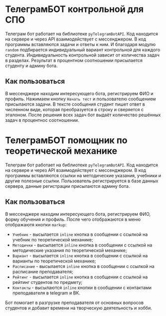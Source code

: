 # ТелеграмБОТ контрольной для СПО

Телеграм бот работает на библиотеке `pyTelegramBotAPI`. Код находится на сервере и через API взаимодействует с мессенджером. В код программы вставляются задачи и ответы к ним. И благодаря модулю `random` подбирается индивидуальный вариант контрольной для каждого студента. Индивидуальность контрольной зависит от количества задач в разделах. Результат в процентном соотношении присылается студенту и админу бота.

## Как пользоваться

В мессенджере находим интересующего бота, регистрируем ФИО и профиль. Нажимаем кнопку `Начать тест` и пользователю сообщением присылаются задачи. В тексте сообщения студент пишет ответ в численном виде, которая преобразуется в строку и сверяется с эталоном. После решения всех задач бот выдаёт количество решённых задач в процентнос соотношении.

# ТелеграмБОТ помощник по теоретической механике

Телеграм бот работает на библиотеке `pyTelegramBotAPI`. Код находится на сервере и через API взаимодействует с мессенджером. В код программы вставляются ссылки на методические указания, учебники и другие полезные ссылки. Пользователь регистрируется в базе данных сервера, данные регистрации присылаются админу бота.

## Как пользоваться

В мессенджере находим интересующего бота, регистрируем ФИО, форму обучения и профиль. После чего отображаются в меню отображаютя кнопки `markup`: 
* `Учебник` - высылается `inline` кнопка в сообщении с ссылкой на учебник по теоретической механике;
* `Методички` - высылается `inline` кнопка в сообщении с ссылкой на методические указания по теоретической механике;
* `Вариант` - высылается `inline` кнопка в сообщении с ссылкой на варианты по теоретической механике;
* `Расписание` - высылается `inline` кнопка в сообщении с ссылкой на расписание преподавателя;
* `Рейтинг` - высылается `inline` кнопка в сообщении с ссылкой на рейтинг студентов по предмету;
* `Контакты` - высылаются `inline` кнопки в сообщении с контактами преподавателя в telegram и ВК.

Бот помогает в разгрузке преподавателя от основных вопросов студентов и добавит времени на творческую деятельность и хобби.
